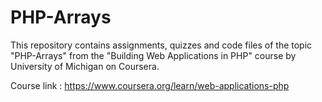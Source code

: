 # PHP-Arrays

This repository contains assignments, quizzes and code files of the topic "PHP-Arrays" from the "Building Web Applications in PHP" course by University of Michigan on Coursera.

Course link : https://www.coursera.org/learn/web-applications-php
